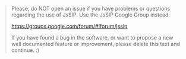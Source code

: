 > Please, do NOT open an issue if you have problems or questions regarding the use of JsSIP. Use the JsSIP Google Group instead:
> 
> https://groups.google.com/forum/#!forum/jssip
> 
> If you have found a bug in the software, or want to propose a new well documented feature or improvement, please delete this text and continue. :)
